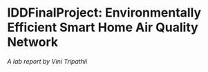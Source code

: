 # IDDFinalProject: Environmentally Efficient Smart Home Air Quality Network
*A lab report by Vini Tripathii*

